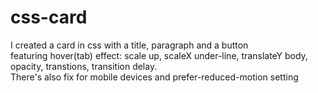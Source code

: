 # css-card

I created a card in css with a title, paragraph and a button\
featuring hover(tab) effect: scale up, scaleX under-line, translateY body, opacity, transtions, transition delay.\
There's also fix for mobile devices and prefer-reduced-motion setting

